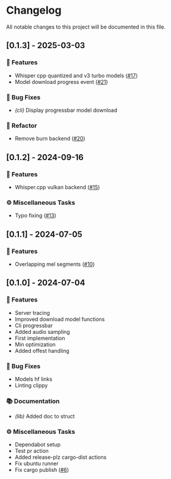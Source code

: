 # Changelog

All notable changes to this project will be documented in this file.

## [0.1.3] - 2025-03-03

### 🚀 Features

- Whisper cpp quantized and v3 turbo models ([#17](https://github.com/newfla/simple-whisper/pull/17))
- Model download progress event ([#21](https://github.com/newfla/simple-whisper/pull/21))

### 🐛 Bug Fixes

- *(cli)* Display progressbar model download

### 🚜 Refactor

- Remove burn backend ([#20](https://github.com/newfla/simple-whisper/pull/20))

<!-- generated by git-cliff -->
## [0.1.2] - 2024-09-16

### 🚀 Features

- Whisper.cpp vulkan backend ([#15](https://github.com/newfla/simple-whisper/pull/15))

### ⚙️ Miscellaneous Tasks

- Typo fixing ([#13](https://github.com/newfla/simple-whisper/pull/13))

<!-- generated by git-cliff -->
## [0.1.1] - 2024-07-05

### 🚀 Features

- Overlapping mel segments ([#10](https://github.com/newfla/simple-whisper/pull/10))

<!-- generated by git-cliff -->
## [0.1.0] - 2024-07-04

### 🚀 Features

- Server tracing
- Improved download model functions
- Cli progressbar
- Added audio sampling
- First implementation
- Min optimization
- Added offest handling

### 🐛 Bug Fixes

- Models hf links
- Linting clippy

### 📚 Documentation

- *(lib)* Added doc to struct

### ⚙️ Miscellaneous Tasks

- Dependabot setup
- Test pr action
- Added release-plz cargo-dist actions
- Fix ubuntu runner
- Fix cargo publish ([#6](https://github.com/newfla/simple-whisper/pull/6))

<!-- generated by git-cliff -->
